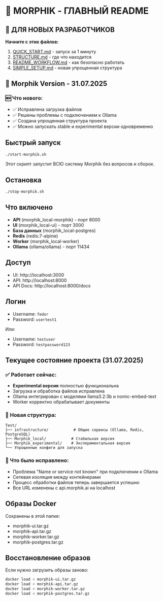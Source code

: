 # 🎯 MORPHIK - ГЛАВНЫЙ README

## 📌 ДЛЯ НОВЫХ РАЗРАБОТЧИКОВ

**Начните с этих файлов:**
1. [QUICK_START.md](QUICK_START.md) - запуск за 1 минуту
2. [STRUCTURE.md](STRUCTURE.md) - где что находится
3. [README_WORKFLOW.md](README_WORKFLOW.md) - как безопасно работать
4. [SIMPLE_SETUP.md](../Test/SIMPLE_SETUP.md) - новая упрощенная структура

## 🚀 Morphik Version - 31.07.2025

### 🆕 Что нового:
- ✅ Исправлена загрузка файлов
- ✅ Решены проблемы с подключением к Ollama
- ✅ Создана упрощенная структура проекта
- ✅ Можно запускать stable и experimental версии одновременно

## Быстрый запуск

```bash
./start-morphik.sh
```

Этот скрипт запустит ВСЮ систему Morphik без вопросов и сборок.

## Остановка

```bash
./stop-morphik.sh
```

## Что включено

- **API** (morphik_local-morphik) - порт 8000
- **UI** (morphik_local-ui) - порт 3000  
- **База данных** (morphik_local-postgres)
- **Redis** (redis:7-alpine)
- **Worker** (morphik_local-worker)
- **Ollama** (ollama/ollama) - порт 11434

## Доступ

- UI: http://localhost:3000
- API: http://localhost:8000
- API Docs: http://localhost:8000/docs

## Логин

- Username: `fedor`
- Password: `usertest1`

Или:
- Username: `testuser`
- Password: `testpassword123`

## Текущее состояние проекта (31.07.2025)

### ✅ Работает сейчас:
- **Experimental версия** полностью функциональна
- Загрузка и обработка файлов исправлена
- Ollama интегрирован с моделями llama3.2:3b и nomic-embed-text
- Worker корректно обрабатывает документы

### 📁 Новая структура:
```
Test/
├── infrastructure/           # Общие сервисы (Ollama, Redis, PostgreSQL)
├── Morphik_local/           # Стабильная версия
├── Morphik_experimental/    # Экспериментальная версия
└── Упрощенные конфиги для запуска
```

### 🔧 Что было исправлено:
- Проблема "Name or service not known" при подключении к Ollama
- Сетевая изоляция между контейнерами
- Процесс обработки файлов теперь завершается успешно
- Все URL изменены с api.morphik.ai на localhost

## Образы Docker

Сохранены в этой папке:
- morphik-ui.tar.gz
- morphik-api.tar.gz
- morphik-worker.tar.gz
- morphik-postgres.tar.gz

## Восстановление образов

Если нужно загрузить образы заново:

```bash
docker load < morphik-ui.tar.gz
docker load < morphik-api.tar.gz
docker load < morphik-worker.tar.gz
docker load < morphik-postgres.tar.gz
```